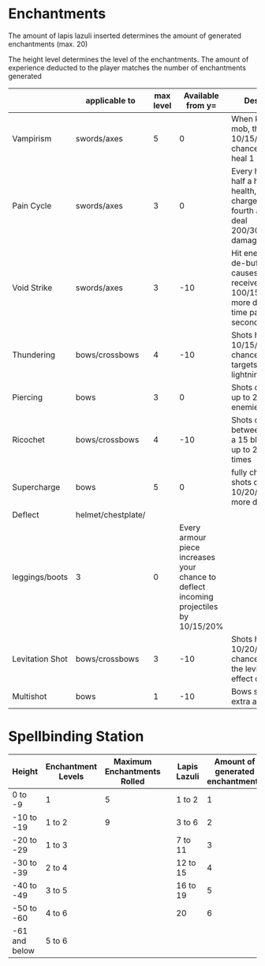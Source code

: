 # Enchantments

The amount of lapis lazuli inserted determines the amount of generated enchantments (max. 20)

The height level determines the level of the enchantments.
The amount of experience deducted to the player matches the number of enchantments generated

|  | applicable to | max level | Available from y= | Description |
| --- | --- | --- | --- | --- |
| Vampirism | swords/axes | 5 | 0 | When killing a mob, there is a 10/15/20/25/33% chance for you to heal 1 heart |
| Pain Cycle | swords/axes | 3 | 0 | Every hit removes half a heart of health, but charges your fourth attack to deal 200/300/400% damage |
| Void Strike | swords/axes | 3 | -10 | Hit enemies gain a de-buff which causes them to receive up to 100/150/200% more damage as time passes (for 4 seconds) |
| Thundering | bows/crossbows | 4 | -10 | Shots have a 10/15/20/25% chance to strike targets with lightning |
| Piercing | bows | 3 | 0 | Shots can pierce up to 2/3/5 enemies |
| Ricochet | bows/crossbows | 4 | -10 | Shots can bounce between mobs in a 15 block radius up to 2/3/4/5 times |
| Supercharge | bows | 5 | 0 | fully charged shots deal 10/20/30/40/50% more damage |
| Deflect | helmet/chestplate/
leggings/boots | 3 | 0 | Every armour piece increases your chance to deflect incoming projectiles by 10/15/20% |
| Levitation Shot | bows/crossbows | 3 | -10 | Shots have a 10/20/33% chance to apply the levitation effect on hit |
| Multishot | bows | 1 | -10 | Bows shoot 2 extra arrows |

# Spellbinding Station

| Height | Enchantment Levels | Maximum Enchantments Rolled |  | Lapis Lazuli | Amount of generated enchantments |
| --- | --- | --- | --- | --- | --- |
| 0 to -9 | 1 | 5 |  | 1 to 2 | 1 |
| -10 to -19 | 1 to 2 | 9 |  | 3 to 6 | 2 |
| -20 to -29 | 1 to 3 |  |  | 7 to 11 | 3 |
| -30 to -39 | 2 to 4 |  |  | 12 to 15 | 4 |
| -40 to -49 | 3 to 5 |  |  | 16 to 19 | 5 |
| -50 to -60 | 4 to 6 |  |  | 20 | 6 |
| -61 and below | 5 to 6 |  |  |  |  |
